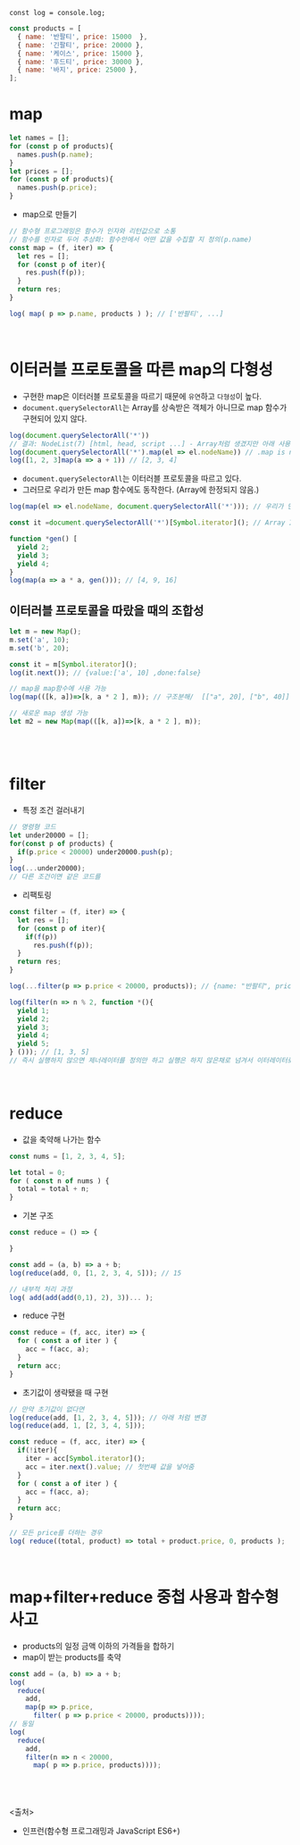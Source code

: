 `const log = console.log;`
```js
const products = [
  { name: '반팔티', price: 15000  },
  { name: '긴팔티', price: 20000 },
  { name: '케이스', price: 15000 },
  { name: '후드티', price: 30000 },
  { name: '바지', price: 25000 },
];
```

# map
```js
let names = [];
for (const p of products){
  names.push(p.name);
}
let prices = [];
for (const p of products){
  names.push(p.price);
}
```
- map으로 만들기
```js
// 함수형 프로그래밍은 함수가 인자와 리턴값으로 소통
// 함수를 인자로 두어 추상화: 함수안에서 어떤 값을 수집할 지 정의(p.name)
const map = (f, iter) => {
  let res = [];
  for (const p of iter){
    res.push(f(p));
  }
  return res;
}

log( map( p => p.name, products ) ); // ['반팔티', ...]
```

<br>

# 이터러블 프로토콜을 따른 map의 다형성
- 구현한 map은 이터러블 프로토콜을 따르기 때문에 `유연`하고 `다형성`이 높다.
- `document.querySelectorAll`는 Array를 상속받은 객체가 아니므로 map 함수가 구현되어 있지 않다.
```js
log(document.querySelectorAll('*'))
// 결과: NodeList(7) [html, head, script ...] - Array처럼 생겼지만 아래 사용 불가
log(document.querySelectorAll('*').map(el => el.nodeName)) // .map is not a function
log([1, 2, 3]map(a => a + 1)) // [2, 3, 4]
```

- `document.querySelectorAll`는 이터러블 프로토콜을 따르고 있다.
- 그러므로 우리가 만든 map 함수에도 동작한다. (Array에 한정되지 않음.)
```js
log(map(el => el.nodeName, document.querySelectorAll('*'))); // 우리가 만든 map 함수는 잘 동작한다.

const it =document.querySelectorAll('*')[Symbol.iterator](); // Array Iterator

function *gen() [
  yield 2;
  yield 3;
  yield 4;
}
log(map(a => a * a, gen())); // [4, 9, 16]
```

## 이터러블 프로토콜을 따랐을 때의 조합성
```js
let m = new Map();
m.set('a', 10);
m.set('b', 20);

const it = m[Symbol.iterator](); 
log(it.next()); // {value:['a', 10] ,done:false}

// map을 map함수에 사용 가능
log(map(([k, a])=>[k, a * 2 ], m)); // 구조분해/  [["a", 20], ["b", 40]]

// 새로운 map 생성 가능
let m2 = new Map(map(([k, a])=>[k, a * 2 ], m));
```

<br><br>

# filter
- 특정 조건 걸러내기
```js
// 명령형 코드
let under20000 = [];
for(const p of products) {
  if(p.price < 20000) under20000.push(p);
}
log(...under20000);
// 다른 조건이면 같은 코드를
```

- 리팩토링
```js
const filter = (f, iter) => {
  let res = [];
  for (const p of iter){
    if(f(p))
      res.push(f(p));
  }
  return res;
}

log(...filter(p => p.price < 20000, products)); // {name: "반팔티", price: 15000}, {name: "케이스", price: 15000}

log(filter(n => n % 2, function *(){
  yield 1;
  yield 2;
  yield 3;
  yield 4;
  yield 5;
} ())); // [1, 3, 5]
// 즉시 실행하지 않으면 제너레이터를 정의만 하고 실행은 하지 않은채로 넘겨서 이터레이터로 만들지 못함.
```

<br>

# reduce
- 값을 축약해 나가는 함수
```js
const nums = [1, 2, 3, 4, 5];

let total = 0;
for ( const n of nums ) {
  total = total + n;
}
```

- 기본 구조
```js
const reduce = () => {

}

const add = (a, b) => a + b;
log(reduce(add, 0, [1, 2, 3, 4, 5])); // 15

// 내부적 처리 과정
log( add(add(add(0,1), 2), 3))... );
```

- reduce 구현
```js
const reduce = (f, acc, iter) => {
  for ( const a of iter ) {
    acc = f(acc, a);
  }
  return acc;
}
```

- 초기값이 생략됐을 때 구현
```js
// 만약 초기값이 없다면
log(reduce(add, [1, 2, 3, 4, 5])); // 아래 처럼 변경
log(reduce(add, 1, [2, 3, 4, 5]));

const reduce = (f, acc, iter) => {
  if(!iter){
    iter = acc[Symbol.iterator]();
    acc = iter.next().value; // 첫번째 값을 넣어줌
  }
  for ( const a of iter ) {
    acc = f(acc, a);
  }
  return acc;
}

// 모든 price를 더하는 경우
log( reduce((total, product) => total + product.price, 0, products );
```

<br>

# map+filter+reduce 중첩 사용과 함수형 사고
- products의 일정 금액 이하의 가격들을 합하기
- map이 받는 products를 축약
```js
const add = (a, b) => a + b;
log(
  reduce(
    add, 
    map(p => p.price, 
      filter( p => p.price < 20000, products))));
// 동일
log(
  reduce(
    add, 
    filter(n => n < 20000, 
      map( p => p.price, products))));
```


<br><br><br>
<출처>
- 인프런(함수형 프로그래밍과 JavaScript ES6+)
